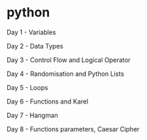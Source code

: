 # python

Day 1 - Variables

Day 2 - Data Types

Day 3 - Control Flow and Logical Operator

Day 4 - Randomisation and Python Lists

Day 5 - Loops

Day 6 - Functions and Karel

Day 7 - Hangman

Day 8 - Functions parameters, Caesar Cipher 

